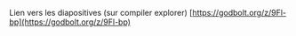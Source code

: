 Lien vers les diapositives (sur compiler explorer) [https://godbolt.org/z/9Fl-bp](https://godbolt.org/z/9Fl-bp)
